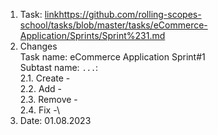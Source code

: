 1. Task: [link](https://github.com/rolling-scopes-school/tasks/blob/master/tasks/eCommerce-Application/Sprints/Sprint%231.md)https://github.com/rolling-scopes-school/tasks/blob/master/tasks/eCommerce-Application/Sprints/Sprint%231.md
2. Changes\
   Task name: eCommerce Application Sprint#1\
   Subtast name: `...`:\
   2.1. Create -\
   2.2. Add -\
   2.3. Remove -\
   2.4. Fix -\
3. Date: 01.08.2023
   

   
